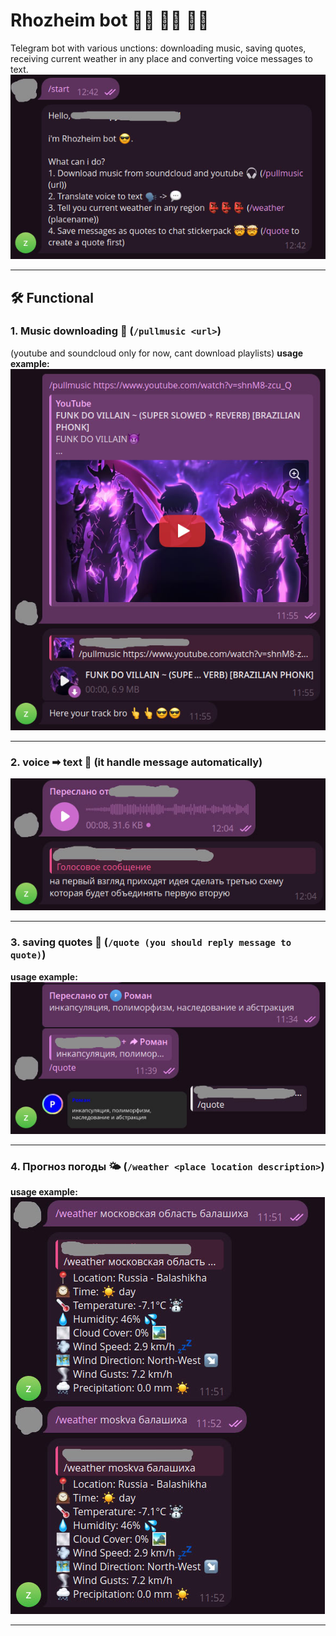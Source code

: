 # Rhozheim bot 💪🤖 💪😤 💪😎

Telegram bot with various unctions: downloading music, saving quotes, receiving current  weather in any place and converting voice messages to text.
![/start](docs/hello_message.jpg)

---

## 🛠 Functional

### 1. Music downloading 🎵 (`/pullmusic <url>`)
(youtube and soundcloud only for now, cant download playlists) 
**usage example:**  
![/pullmusic](docs/pullmusic_command_usage.jpg)

---

### 2. voice ➡ text 🎤 (it handle message automatically)  
![voice to text usage example](docs/voice_to_text_translation.jpg)

---

### 3. saving quotes 📜 (`/quote (you should reply message to quote)`)
**usage example:**  
![/quote](docs/quote_command_usage.jpg)  

---

### 4. Прогноз погоды 🌤 (`/weather <place location description>`) 
**usage example:**  
![/weather](docs/weather_command_usage.jpg)

---
